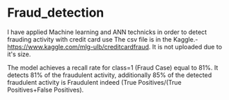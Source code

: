 # Fraud_detection 
I have applied Machine learning and ANN technicks in order to detect frauding activity with credit card use
The csv file is in the Kaggle.- https://www.kaggle.com/mlg-ulb/creditcardfraud. It is not uploaded due to it's size.

The model achieves a recall rate for class=1 (Fraud Case) equal to 81%. It detects 81% of the fraudulent activity, additionally
85% of the detected fraudulent activity is Fraudulent indeed (True Positives/(True Positives+False Positives).

